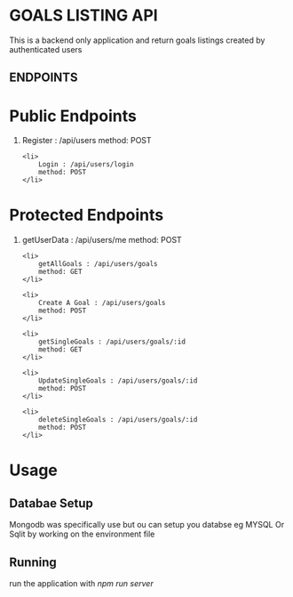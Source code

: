 # GOALS LISTING API

<p>This is a backend only application and return goals listings created by authenticated users</p>

## ENDPOINTS

# Public Endpoints
<ol>
    <li>
        Register : /api/users
        method: POST
    </li>

    <li>
        Login : /api/users/login
        method: POST
    </li>
</ol>


# Protected Endpoints
<ol>
    <li>
        getUserData : /api/users/me
        method: POST
    </li>

    <li>
        getAllGoals : /api/users/goals
        method: GET
    </li>

    <li>
        Create A Goal : /api/users/goals
        method: POST
    </li>

    <li>
        getSingleGoals : /api/users/goals/:id
        method: GET
    </li>

    <li>
        UpdateSingleGoals : /api/users/goals/:id
        method: POST
    </li>

    <li>
        deleteSingleGoals : /api/users/goals/:id
        method: POST
    </li>
</ol>

# Usage

## Databae Setup

<p>
Mongodb was specifically use but ou can setup you databse eg MYSQL Or Sqlit by working on the environment file
</p>

## Running

<p>
run the application with <i>npm run server</i>
</p>
